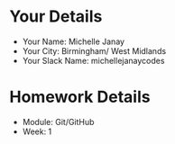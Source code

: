 <!--

The title for your pull request should be made in this format

CITY CLASS_NO - FIRST_NAME LAST_NAME - MODULE - WEEK_NO

For example,

London Class 7 - Chris Owen - HTMl/CSS - Week 1

-->

# Your Details

- Your Name: Michelle Janay
- Your City: Birmingham/ West Midlands
- Your Slack Name: michellejanaycodes

# Homework Details

- Module: Git/GitHub
- Week: 1
